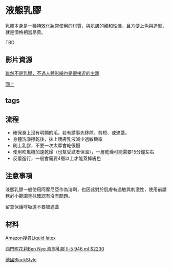 液態乳膠
=====

乳膠本身是一種特效化妝常使用的材質，與肌膚的親和性佳，且方便上色與造型，就是價格相當昂貴。

TBD

## 影片資源

[雖然不是乳膠，不過人體彩繪也是很接近的主題](https://www.pixiv.net/users/6357272)

[同上](https://www.pixiv.net/artworks/83058286)

## tags



## 流程

* 確保身上沒有明顯的毛，若有請事先移除、剪短、或遮蓋。
* 身體洗淨擦乾後，抹上護膚乳液減少過敏機率
* 刷上乳膠，不要一次太厚會乾很慢
* 使用吹風機加速乾燥（也幫受試者保溫），一層乾燥可能需要15分鐘左右
* 反覆進行，一般會需要4層以上才能蓋掉膚色

## 注意事項

液態乳膠一般使用阿摩尼亞作為溶劑，也因此對於肌膚有過敏與刺激性，使用前請務必小範圍塗抹確認有沒有問題。

留意保護呼吸道不要被遮蓋

## 材料

[Amazon搜尋Liquid latex](https://www.amazon.com/s?k=Liquid+Latex&ref=nb_sb_noss_2)

[西門町花莉Ben Nye 液態乳膠 ll-5  946 ml $2230](https://www.pcstore.com.tw/bennye/M14277320.htm)

[德國BlackStyle](https://www.blackstyle.de/lshop,showrub,1592898630-5207,e,1592898630-5207,fluessiglatex,,,,.htm)